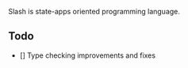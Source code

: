 Slash is state-apps oriented programming language.

## Todo
- [] Type checking improvements and fixes